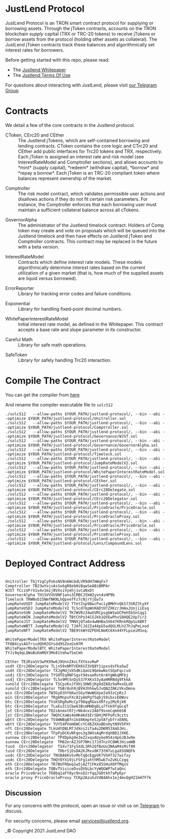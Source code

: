 JustLend Protocol
=================

JustLend Protocol is an TRON smart contract protocol for supplying or borrowing assets. Through the jToken contracts, accounts on the TRON blockchain *supply* capital (TRX or TRC-20 tokens) to receive jTokens or *borrow* assets from the protocol (holding other assets as collateral). The JustLend jToken contracts track these balances and algorithmically set interest rates for borrowers.

Before getting started with this repo, please read:

* The [Justlend Whitepaper](https://www.justlend.link/docs/justlend_whitepaper_en.pdf)
* The [Justlend Terms Of Use](https://www.justlend.link/docs/JustLend_Terms_of_Use_en.pdf)

For questions about interacting with JustLend, please visit [our Telegram Group](https://t.me/officialjustlend).



Contracts
=========


We detail a few of the core contracts in the Justlend protocol.

<dl>
  <dt>CToken, CErc20 and CEther</dt>
  <dd>The Justlend jTokens, which are self-contained borrowing and lending contracts. CToken contains the core logic and CTrc20 and CEther add public interfaces for Trc20 tokens and TRX, respectively. Each jToken is assigned an interest rate and risk model (see InterestRateModel and Comptroller sections), and allows accounts to *mint* (supply capital), *redeem* (withdraw capital), *borrow* and *repay a borrow*. Each jToken is an TRC-20 compliant token where balances represent ownership of the market.</dd>
</dl>

<dl>
  <dt>Comptroller</dt>
  <dd>The risk model contract, which validates permissible user actions and disallows actions if they do not fit certain risk parameters. For instance, the Comptroller enforces that each borrowing user must maintain a sufficient collateral balance across all cTokens.</dd>
</dl>


<dl>
  <dt>GovernorAlpha</dt>
  <dd>The administrator of the Justlend timelock contract. Holders of Comp token may create and vote on proposals which will be queued into the Justlend timelock and then have effects on Justlend jToken and Comptroller contracts. This contract may be replaced in the future with a beta version.</dd>
</dl>

<dl>
  <dt>InterestRateModel</dt>
  <dd>Contracts which define interest rate models. These models algorithmically determine interest rates based on the current utilization of a given market (that is, how much of the supplied assets are liquid versus borrowed).</dd>
</dl>

<dl>
  <dt>ErrorReporter</dt>
  <dd>Library for tracking error codes and failure conditions.</dd>
</dl>

<dl>
  <dt>Exponential</dt>
  <dd>Library for handling fixed-point decimal numbers.</dd>
</dl>


<dl>
  <dt>WhitePaperInterestRateModel</dt>
  <dd>Initial interest rate model, as defined in the Whitepaper. This contract accepts a base rate and slope parameter in its constructor.</dd>
</dl>


<dl>
  <dt>Careful Math</dt>
  <dd>Library for safe math operations.</dd>
</dl>

<dl>
  <dt>SafeToken</dt>
  <dd>Library for safely handling Trc20 interaction.</dd>
</dl>


Compile The Contract
=========

You can get the compiler from [here](https://github.com/tronprotocol/solidity/releases/tag/tv_0.5.12)

And rename the compiler executable file to `solc512`

```shell
./solc512   --allow-paths $YOUR_PATH/justlend-protocol/, --bin --abi --optimize $YOUR_PATH/justlend-protocol/Unitroller.sol
./solc512   --allow-paths $YOUR_PATH/justlend-protocol/, --bin --abi --optimize $YOUR_PATH/justlend-protocol/Comptroller.sol
./solc512   --allow-paths $YOUR_PATH/justlend-protocol/, --bin --abi --optimize $YOUR_PATH/justlend-protocol/Governance/WJST.sol
./solc512   --allow-paths $YOUR_PATH/justlend-protocol/, --bin --abi --optimize $YOUR_PATH/justlend-protocol/Governance/GovernorAlpha.sol
./solc512   --allow-paths $YOUR_PATH/justlend-protocol/, --bin --abi --optimize $YOUR_PATH/justlend-protocol/Timelock.sol
./solc512   --allow-paths $YOUR_PATH/justlend-protocol/, --bin --abi --optimize $YOUR_PATH/justlend-protocol/JumpRateModelV2.sol
./solc512   --allow-paths $YOUR_PATH/justlend-protocol/, --bin --abi --optimize $YOUR_PATH/justlend-protocol/WhitePaperInterestRateModel.sol
./solc512   --allow-paths $YOUR_PATH/justlend-protocol/, --bin --abi --optimize $YOUR_PATH/justlend-protocol/CEther.sol
./solc512   --allow-paths $YOUR_PATH/justlend-protocol/, --bin --abi --optimize $YOUR_PATH/justlend-protocol/CErc20Delegate.sol
./solc512   --allow-paths $YOUR_PATH/justlend-protocol/, --bin --abi --optimize $YOUR_PATH/justlend-protocol/CErc20Delegator.sol
./solc512   --allow-paths $YOUR_PATH/justlend-protocol/, --bin --abi --optimize $YOUR_PATH/justlend-protocol/PriceOracle/PriceOracle.sol
./solc512   --allow-paths $YOUR_PATH/justlend-protocol/, --bin --abi --optimize $YOUR_PATH/justlend-protocol/PriceOracleProxy.sol
./solc512   --allow-paths $YOUR_PATH/justlend-protocol/, --bin --abi --optimize $YOUR_PATH/justlend-protocol/PriceOracle/PriceOracle.sol
./solc512   --allow-paths $YOUR_PATH/justlend-protocol/, --bin --abi --optimize $YOUR_PATH/justlend-protocol/PriceOracleProxy.sol
./solc512   --allow-paths $YOUR_PATH/justlend-protocol/, --bin --abi --optimize $YOUR_PATH/justlend-protocol/Lens/CompoundLens.sol
```


Deployed Contract Address
=========

```

Unitroller TGjYzgCyPobsNS9n6WcbdLVR9dH7mWqFx7
Comptroller TB23wYojvAsSx6gR8ebHiBqwSeABiBMPAr
WJST TCczUFrX1u4v1mzjBVXsiVyehj1vCaNxDt
GovernorAlpha TH1SVVVU9NF1ans3CRBCJ5kW2yvn4sHP9b
Timelock TRWNvb15NmfNKNLhQpxefFz7cNjrYjEw7x
jumpRateUSDT JumpRateModelV2 TTetZxp98wcPaciyBMHYvQkS735RZ3tyXY
jumpRateUSDJ JumpRateModelV2 TLScd7kpWnKADtH7ZXKzrJHAxJUnjiiExq
jumpRateSUN JumpRateModelV2 TK7WVRz34wUVRCpsgbW1wUCPmh5bSnCqg1
jumpRateWIN JumpRateModelV2 TBtChPo34CGJkb1QVEwPhxS8HQE2Xp7ir2
jumpRateJST JumpRateModelV2 TMNXjQTa8x4wNHBa3X647KRnkRQpSuXBRT
jumpRateWBTT JumpRateModelV2 TJAfCJdJZa44pG5adQGLMLh27hJqPeLxod
jumpRateNFT JumpRateModelV2 TBE9tkWYdZPEHLNeKC6Xn44YFLpieiM3xq.

WhitePaperModelTRX WhitePaperInterestRateModel TF8B4iysAGfrssdQhMJGYsdd9SZoxGsH7M
WhitePaperModelBTC WhitePaperInterestRateModel TYJi9q4qLQWoBiKmMQY3Mn81tmhw7SeCmh

CEther TE2RzoSV3wFK99w6J9UnnZ4vLfXYoxvRwP
usdt CErc20Delegate TLjn59xNM7VEK6VZ3VQ8Y1ipxsdsFka5wZ
usdt CErc20Delegator TXJgMdjVX5dKiQaUi9QobwNxtSQaFqccvd
usdj CErc20Delegate TYSHTEq9NFSgst94saeRvt6rAYgWkqMFbj
usdj CErc20Delegator TL5x9MtSnDy537FXKx53yAaHRRNdg9TkkA
sunold CErc20Delegate TSCpzKvJfXHj1HW5jKg9dZA8z9aMxxGLd8
sunold CErc20Delegator TGBr8uh9jBVHJhhkwSJvQN2ZAKzVkxDmno
win CErc20Delegate TW3GyD3hYkKwzSGytWwWGXpe2a93zCpRzJ
win CErc20Delegator TRg6MnpsFXc82ymUPgf5qbj59ibxiEDWvv
btc CErc20Delegate TVsKSRgRoMcCp798qqRGesXRfzy2MzRjkR
btc CErc20Delegator TLeEu311Cbw63BcmMHDgDLu7fnk9fqGcqT
jst CErc20Delegate TQ2sbnmxtR7jrNk4nxz2A8f9sneCqmk6SB
jst CErc20Delegator TWQhCXaWz4eHK4Kd1ErSDHjMFPoPc9czts
wbtt CErc20Delegate TV4WWBqBfn1kd4KmpYeSJpVAfybfrxEN9L
wbtt CErc20Delegator TUY54PVeH6WCcYCd6ZXXoBDsHytN9V5PXt
nft CErc20Delegate TLkUdtDBLMfJdXni2iTa4u2DKM53XmDJHi.
nft CErc20Delegator TFpPyDCKvNFgos3g3WVsAqMrdqhB81JXHE.
sunnew CErc20Delegator TPXDpkg9e3eZzxqxAUyke9S4z4pGJBJw9e
sunnew CErc20Delegate  TM82erAZJSP7NKc17JdTnzVC8WKJHismWB
tusd  CErc20Delegator  TSXv71Fy5XdL3Rh2QfBoUu3NAaM4sMif8R
tusd CErc20Delegate    THbrSjDsDA2KJRxx8K73tN7vLgaXSUNQFk
usdc CErc20Delegator TNSBA6KvSvMoTqQcEgpVK7VhHT3z7wifxy
usdc CErc20Delegate THQY8YX19jLFSFg1xhthM5wb7xZvKLCzgq
eth CErc20Delegator TR7BUFRQeq1w5jAZf1FKx85SHuX6PfMqsV
eth CErc20Delegate TQBvTVisiceDvsQVbLbcYyWQGWP7wtaQnc
oracle PriceOracle TD8bq1aFY8yc9nsD2rfqqJGDtkh7aPpEpr
oracle proxy PriceOracleProxy TCKp2AzuhzV4B4Ahx1ej4mvQgHZ1kH7F7k
```


Discussion
----------

For any concerns with the protocol, open an issue or visit us on [Telegram](https://t.me/officialjustlend) to discuss.

For security concerns, please email [services@justlend.org](mailto:service@justlend.org).

_© Copyright 2021 JustLend DAO
